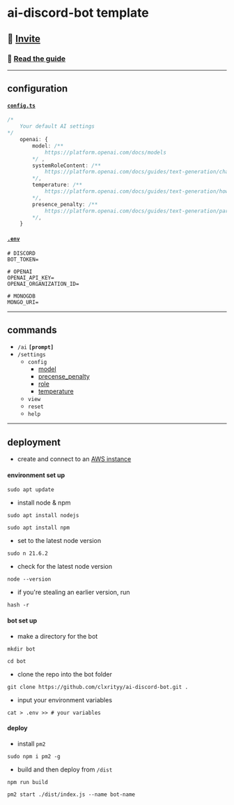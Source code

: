 # ai-discord-bot template

## 🔗 [Invite](https://discord.com/api/oauth2/authorize?client_id=1207469340149026837&permissions=2147483648&scope=bot)

### 📖 [Read the guide](https://dev.to/clxrityy/how-to-create-a-dynamic-ai-discord-bot-with-typescript-3gjn)

---

## configuration

#### [`config.ts`](/src/config.ts)

```ts
/*
    Your default AI settings
*/
    openai: {
        model: /** 
            https://platform.openai.com/docs/models
        */ ,
        systemRoleContent: /**
            https://platform.openai.com/docs/guides/text-generation/chat-completions-api
        */,
        temperature: /**
            https://platform.openai.com/docs/guides/text-generation/how-should-i-set-the-temperature-parameter
        */,
        presence_penalty: /** 
            https://platform.openai.com/docs/guides/text-generation/parameter-details
        */,
    }
```

#### [`.env`](/.env.example)
```env
# DISCORD
BOT_TOKEN=

# OPENAI
OPENAI_API_KEY=
OPENAI_ORGANIZATION_ID=

# MONOGDB
MONGO_URI=
```

---

## commands

- `/ai` **`[prompt]`**
- `/settings`
    - `config`
        -  [model](https://platform.openai.com/docs/models)
        -  [precense_penalty](https://platform.openai.com/docs/guides/text-generation/parameter-details)
        -  [role](https://platform.openai.com/docs/guides/text-generation/chat-completions-api)
        -  [temperature](https://platform.openai.com/docs/guides/text-generation/how-should-i-set-the-temperature-parameter)
    - `view`
    - `reset`
    - `help`

---

## deployment

- create and connect to an [AWS instance](https://ca-central-1.console.aws.amazon.com/ec2/home?c=ec2&p=pm&region=ca-central-1&z=1#Home:)

#### environment set up

```ubuntu
sudo apt update
```

- install node & npm 

```ubuntu
sudo apt install nodejs
```
```
sudo apt install npm
```

- set to the latest node version

```
sudo n 21.6.2
```

- check for the latest node version

```ubuntu
node --version
```

- if you're stealing an earlier version, run

```ubuntu
hash -r
```

#### bot set up

- make a directory for the bot

```ubuntu
mkdir bot
```
```ubuntu
cd bot
```

- clone the repo into the bot folder

```ubuntu
git clone https://github.com/clxrityy/ai-discord-bot.git .
```

- input your environment variables

```ubuntu
cat > .env >> # your variables
```

#### deploy

- install `pm2`

```ubuntu
sudo npm i pm2 -g
```

- build and then deploy from `/dist`

```ubuntu
npm run build
```
```ubuntu
pm2 start ./dist/index.js --name bot-name
```